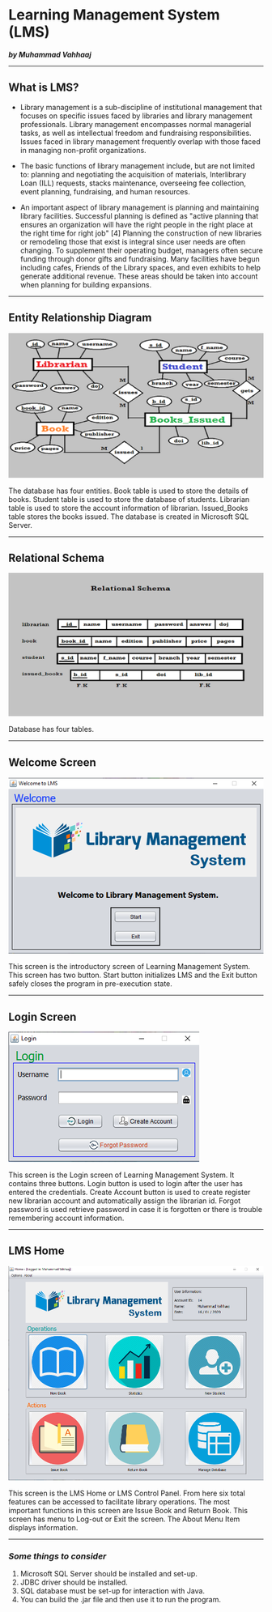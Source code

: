 # Learning Management System (LMS)
_**by Muhammad Vahhaaj**_

***

## What is LMS?
* Library management is a sub-discipline of institutional management that focuses on specific issues faced by libraries and library management professionals. Library management encompasses normal managerial tasks, as well as intellectual freedom and fundraising responsibilities. Issues faced in library management frequently overlap with those faced in managing non-profit organizations.

* The basic functions of library management include, but are not limited to: planning and negotiating the acquisition of materials, Interlibrary Loan (ILL) requests, stacks maintenance, overseeing fee collection, event planning, fundraising, and human resources.

* An important aspect of library management is planning and maintaining library facilities. Successful planning is defined as "active planning that ensures an organization will have the right people in the right place at the right time for right job" [4] Planning the construction of new libraries or remodeling those that exist is integral since user needs are often changing. To supplement their operating budget, managers often secure funding through donor gifts and fundraising. Many facilities have begun including cafes, Friends of the Library spaces, and even exhibits to help generate additional revenue. These areas should be taken into account when planning for building expansions.

***

## Entity Relationship Diagram
![Entity Relationship Diagram for SQL Database, Back-end](https://github.com/m-vahhaaj/LMS/blob/master/Miscellaneous/Picture2.png)

The database has four entities. Book table is used to store the details of books. Student table is used to store the database of students. Librarian table is used to store the account information of librarian. Issued_Books table stores the books issued. The database is created in Microsoft SQL Server.

***

## Relational Schema
![Relational Schema for SQL Database, Back-end](https://github.com/m-vahhaaj/LMS/blob/master/Miscellaneous/Picture3.png)

Database has four tables.

***

## Welcome Screen
![Welcome Screen of Application, Front-end](https://github.com/m-vahhaaj/LMS/blob/master/Miscellaneous/Picture1.png)

This screen is the introductory screen of Learning Management System. This screen has two button. Start button initializes LMS and the Exit button safely closes the program in pre-execution state.

***

## Login Screen
![Login Screen of Application, Front-end](https://github.com/m-vahhaaj/LMS/blob/master/Miscellaneous/Picture4.png)

This screen is the Login screen of Learning Management System. It contains three buttons. Login button is used to login after the user has entered the credentials. Create Account button is used to create register new librarian account and automatically assign the librarian id. Forgot password is used retrieve password in case it is forgotten or there is trouble remembering account information.

***

## LMS Home
![Home Screen of Application, Front-end](https://github.com/m-vahhaaj/LMS/blob/master/Miscellaneous/Picture5.png)

This screen is the LMS Home or LMS Control Panel. From here six total features can be accessed to facilitate library operations. The most important functions in this screen are Issue Book and Return Book. This screen has menu to Log-out or Exit the screen. The About Menu Item displays information.

***

### _Some things to consider_
1. Microsoft SQL Server should be installed and set-up.
2. JDBC driver should be installed.
3. SQL database must be set-up for interaction with Java.
4. You can build the .jar file and then use it to run the program.
